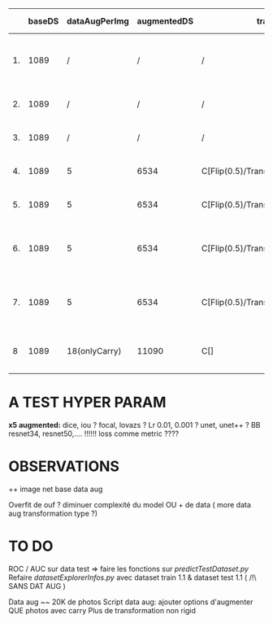 |   | baseDS | dataAugPerImg | augmentedDS | transformation | metric | metricVal | loss   | lossVal  | maxEpoch | res  | backBone | pre-weight | opti | Lr   | earlyStop            | redLr                 | Notes|
|---|--------|---------------|-------------|----------------|--------|-----------|--------|----------|----------|------|----------|------------|------|------|----------------------|-----------------------|------|
| 1. | 1089   | /             | /           | /              | mIOU   | 0.495299  | lovasz | 2.324899 | 2        | unet | resnet50 | imageNet   | Adam | 0.01 | pat:5 // minDelta: 0 | pat:3 // minLr:0.0001 |  Gradient qui explose ? Cause mIoU ?    |
| 2. | 1089   | /             | /           | /              | Dice   | 0.9930    |FocalTverskyLoss|0.7093| 11   | unet | resnet50 | imageNet   | Adam | 0.01 | pat:5 // minDelta: 0 | pat:3 // minLr:0.0001 |       |
| 3. | 1089   | /             | /           | /              | Dice   | 0.9920    |FocalTverskyLoss |0.8056|  6  | unet | resnet50 | None   | Adam | 0.01 | pat:5 // minDelta: 0 | pat:3 // minLr:0.0001 |       |
| 4. | 1089   |5|6534|C[Flip(0.5)/Transpose(0.5)/RRotate90(0.5)]|Dice|0.9955     |FocalTverskyLoss | 1.0000| 10   | unet | resnet50 | None   | Adam | 0.01 | pat:5 // minDelta: 0 | pat:3 // minLr:0.0001 |       |
| 5. | 1089   |5|6534|C[Flip(0.5)/Transpose(0.5)/RRotate90(0.5)]|Dice| 0.99568   |FocalTverskyLoss |0.8485 | 15   | unet | resnet50 | imageNet   | Adam | 0.01 | pat:5 // minDelta: 0 | pat:3 // minLr:0.0001 |       |
| 6. | 1089   |5|6534|C[Flip(0.5)/Transpose(0.5)/RRotate90(0.5)]|Dice | 0.9958   |FocalTverskyLoss |0.55126 | 30   | unet | resnet50 | imageNet   | Adam | 0.01 | pat:5 // minDelta: 0 | pat:3 // minLr:0.0001 |  callback loss based (before Dice)     |
| 7. | 1089   |5|6534|C[Flip(0.5)/Transpose(0.5)/RRotate90(0.5)]|Dice | 0.9958   |FocalTverskyLoss |0.5211 | 35   | unet | resnet18 | imageNet   | Adam | 0.01 | pat:5 // minDelta: 0 | pat:3 // minLr:0.0001 |  callback loss based (before Dice)     |
| 8 | 1089   |18(onlyCarry)|11090|C[]|Dice | 0.9938   |FocalTverskyLoss | 0.3320  |  30  | unet | resnet18 | imageNet   | Adam | 0.01 | pat:5 // minDelta: 0 | pat:3 // minLr:0.0001 |  Test première vrai data aug     | 



# A TEST HYPER PARAM

**x5 augmented:**
dice, iou ?
focal, lovazs ?
Lr 0.01, 0.001 ?
unet, unet++ ?
BB resnet34, resnet50,....
!!!!!! loss comme metric ????



# OBSERVATIONS

++
image net base
data aug

Overfit de ouf ?
diminuer complexité du model OU + de data ( more data aug transformation type ?)



# TO DO
ROC / AUC sur data test => faire les fonctions sur *predictTestDataset.py*
Refaire *datasetExplorerInfos.py* avec dataset train 1.1 & dataset test 1.1 ( /!\ SANS DAT AUG )

Data aug ~~ 20K de photos 
Script data aug: ajouter options d'augmenter QUE photos avec carry
Plus de transformation non rigid
